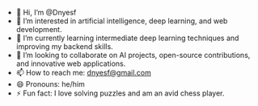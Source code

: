 - 👋 Hi, I’m @Dnyesf
- 👀 I’m interested in artificial intelligence, deep learning, and web development.
- 🌱 I’m currently learning intermediate deep learning techniques and improving my backend skills.
- 💞️ I’m looking to collaborate on AI projects, open-source contributions, and innovative web applications.
- 📫 How to reach me: dnyesf@gmail.com
- 😄 Pronouns: he/him
- ⚡ Fun fact: I love solving puzzles and am an avid chess player.


<!---
Dnyesf/Dnyesf is a ✨ special ✨ repository because its `README.md` (this file) appears on your GitHub profile.
You can click the Preview link to take a look at your changes.
--->
